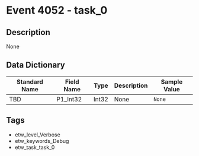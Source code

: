 # Event 4052 - task_0

## Description
None

## Data Dictionary
|Standard Name|Field Name|Type|Description|Sample Value|
|---|---|---|---|---|
|TBD|P1_Int32|Int32|None|`None`|

## Tags
* etw_level_Verbose
* etw_keywords_Debug
* etw_task_task_0